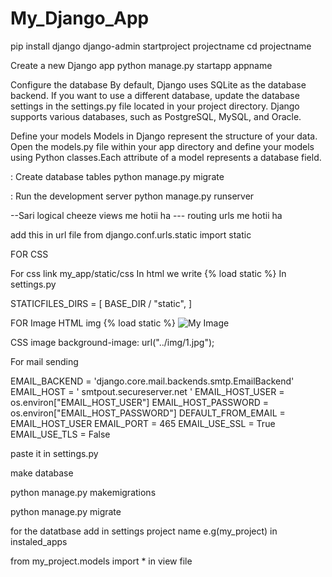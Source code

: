 # My_Django_App
pip install django
django-admin startproject projectname
cd projectname

 Create a new Django app
python manage.py startapp appname

 Configure the database
By default, Django uses SQLite as the database backend. If you want to use a different database, 
update the database settings in the settings.py file located in your project directory. 
Django supports various databases, such as PostgreSQL, MySQL, and Oracle.


 Define your models
Models in Django represent the structure of your data. Open the models.py file within your app directory 
and define your models using Python classes.Each attribute of a model represents a database field.

: Create database tables
python manage.py migrate

: Run the development server
python manage.py runserver



--Sari logical cheeze views me hotii ha
--- routing urls me hotii ha

add this in url file
from django.conf.urls.static import static

FOR CSS

For css link my_app/static/css
In html we write 
{%  load static %}
<Doctype HTML>
    <link rel="stylesheet" type="text/css" href="{% static 'css/styles.css' %}">
In settings.py

STATICFILES_DIRS = [
    BASE_DIR / "static",
]



FOR Image
HTML img
 {% load static %}
    <img src="{% static 'img/1.jpeg' %}" alt="My Image">

CSS image
background-image: url("../img/1.jpg");




For mail sending

EMAIL_BACKEND = 'django.core.mail.backends.smtp.EmailBackend'
EMAIL_HOST = '
smtpout.secureserver.net
'
EMAIL_HOST_USER = os.environ["EMAIL_HOST_USER"]
EMAIL_HOST_PASSWORD = os.environ["EMAIL_HOST_PASSWORD"]
DEFAULT_FROM_EMAIL = EMAIL_HOST_USER
EMAIL_PORT = 465
EMAIL_USE_SSL = True
EMAIL_USE_TLS = False 

paste it in settings.py





make database 

python manage.py makemigrations

python manage.py migrate 

for the datatbase add in settings project name e.g(my_project) in instaled_apps

from my_project.models import * in view file